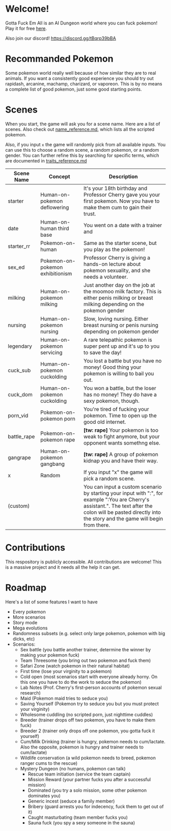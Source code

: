 # Welcome!
Gotta Fuck Em All is an AI Dungeon world where you can fuck pokemon! Play it for free [here](https://play.aidungeon.io/main/scenarioView?publicId=02c0bfb0-33ac-11eb-9bb0-4341dfa93603).

Also join our discord! https://discord.gg/tBqrp39bBA

# Recommanded Pokemon
Some pokemon world really well because of how similar they are to real animals. If you want a consistently good experience you should try out rapidash, arcanine, machamp, charizard, or vaporeon. This is by no means a complete list of good pokemon, just some good starting points.

# Scenes
When you start, the game will ask you for a scene name. Here are a list of scenes.
Also check out [name_reference.md](https://github.com/sexyglitterbug/gottafuckemall/blob/main/name_reference.md), which lists all the scripted pokemon.

Also, if you input `x` the game will randomly pick from all available inputs. You can use this to choose a random scene, a random pokemon, or a random gender. You can further refine this by searching for specific terms, which are documented in [traits_reference.md](https://github.com/sexyglitterbug/gottafuckemall/blob/main/traits_reference.md)

Scene Name | Concept | Description
---------- | ------ | -----------
starter    | Human-on-pokemon deflowering | It's your 18th birthday and Professor Cherry gave you your first pokemon. Now you have to make them cum to gain their trust.
date       | Human-on-human third base | You went on a date with a trainer and 
starter_rr | Pokemon-on-human | Same as the starter scene, but you play as the pokemon!
sex_ed     | Pokemon-on-pokemon exhibitionism | Professor Cherry is giving a hands-on lecture about pokemon sexuality, and she needs a volunteer.
milking    | Human-on-pokemon milking | Just another day on the job at the moomoo milk factory. This is either penis milking or breast milking depending on the pokemon gender
nursing    | Human-on-pokemon nursing | Slow, loving nursing. Either breast nursing or penis nursing depending on pokemon gender
legendary  | Human-on-pokemon servicing | A rare telepathic pokemon is super pent up and it's up to you to save the day!
cuck_sub   | Human-on-pokemon cuckolding | You lost a battle but you have no money! Good thing your pokemon is willing to bail you out.
cuck_dom   | Human-on-pokemon cuckolding | You won a battle, but the loser has no money! They do have a sexy pokemon, though.
porn_vid   | Pokemon-on-pokemon porn | You're tired of fucking your pokemon. Time to open up the good old internet.
battle_rape | Pokemon-on-pokemon rape | **[tw: rape]** Your pokemon is too weak to fight anymore, but your opponent wants somethng else.
gangrape   | Human-on-pokemon gangbang | **[tw: rape]** A group of pokemon kidnap you and have their way.
x          | Random | If you input "x" the game will pick a random scene.
(custom)   | | You can input a custom scenario by starting your input with ":", for example ":You are Cherry's assistant.". The text after the colon will be pasted directly into the story and the game will begin from there.

# Contributions
This respository is publicly accessible. All contributions are welcome! This is a massive project and it needs all the help it can get.

# Roadmap
Here's a list of some features I want to have
* Every pokemon
* More scenarios
* Story mode
* Mega evolutions
* Randomness subsets (e.g. select only large pokemon, pokemon with big dicks, etc)
* Scenarios:
	* Sex battle (you battle another trainer, determine the winner by making your pokemon fuck)
	* Team Threesome (you bring out two pokemon and fuck them)
	* Safari Zone (watch pokemon in their natural habitat)
	* First time (lose your virginity to a pokemon)
	* Cold open (most scenarios start with everyone already horny. On this one you have to do the work to seduce the pokemon)
	* Lab Notes (Prof. Cherry's first-person accounts of pokemon sexual research)
	* Maid (Pokemon maid tries to seduce you)
	* Saving Yourself (Pokemon try to seduce you but you must protect your virginity)
	* Wholesome cuddling (no scripted porn, just nighttime cuddles)
	* Breeder (trainer drops off two pokemon, you have to make them fuck)
	* Breeder 2 (trainer only drops off one pokemon, you gotta fuck it yourself)
	* Cum/Milk Drinking (trainer is hungry, pokemon needs to cum/lactate. Also the opposite, pokemon is hungry and trainer needs to cum/lactate)
	* Wildlife conservation (a wild pokemon needs to breed, pokemon ranger cums to the rescue)
	* Mystery Dungeon (no humans, pokemon can talk)
		* Rescue team initiation (service the team captain)
		* Mission Reward (your partner fucks you after a successful mission)
		* Dominated (you try a solo mission, some other pokemon dominates you)
		* Generic incest (seduce a family member)
		* Bribery (guard arrests you for indecency, fuck them to get out of it)
		* Caught masturbating (team member fucks you)
		* Sauna fuck (you spy a sexy someone in the sauna)